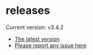 # releases

Current version: v3.4.2

* [The latest version](https://github.com/inkdropapp/releases/releases/latest)
* [Please report any issue here](https://github.com/inkdropapp/forum)

